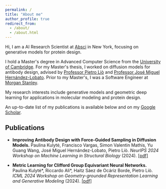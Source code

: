 ```yaml
---
permalink: /
title: "About me"
author_profile: true
redirect_from: 
  - /about/
  - /about.html
---
```

Hi, I am a AI Research Scientist at [Absci](https://absci.com/) in New York, focusing on generative models for protein design.

I hold a Master's degree in Advanced Computer Science from the [University of Cambridge](https://www.cst.cam.ac.uk/). For my Master's thesis, I worked on diffusion models for antibody design, advised by [Professor Pietro Liò](https://scholar.google.com/citations?user=4YhNJBEAAAAJ&hl=en) and [Professor José Miguel Hernández-Lobato](https://scholar.google.com/citations?user=BEBccCQAAAAJ&hl=en). Prior to my Master's, I was a Software Engineer at [Morgan Stanley](https://www.morganstanley.com/).

My research interests include generative models and geometric deep learning for applications in molecular modeling and protein design.

An up-to-date list of my publications is available below and on my [Google Scholar](https://scholar.google.com/citations?user=izbFB5YAAAAJ&hl=en).

Publications
------

- **Improving Antibody Design with Force-Guided Sampling in Diffusion Models.** Paulina Kulytė, Francisco Vargas, Simon Valentin Mathis, Yu Guang Wang, José Miguel Hernández-Lobato, Pietro Liò. _NeurIPS 2024 Workshop on Machine Learning in Structural Biology_ (2024). [\[pdf\]](https://arxiv.org/pdf/2406.05832)

- **Metric Learning for Clifford Group Equivariant Neural Networks.** Paulina Kulytė\*, Riccardo Ali\*, Haitz Sáez de Ocáriz Borde, Pietro Liò. _ICML 2024 Workshop on Geometry-grounded Representation Learning and Generative Modeling_ (2024). [\[pdf\]](https://arxiv.org/pdf/2407.09926)

